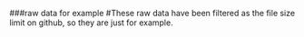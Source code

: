 ###raw data for example
#These raw data have been filtered as the file size limit on github, so they are just for example. 
